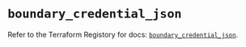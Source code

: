 # `boundary_credential_json`

Refer to the Terraform Registory for docs: [`boundary_credential_json`](https://registry.terraform.io/providers/hashicorp/boundary/1.1.9/docs/resources/credential_json).
